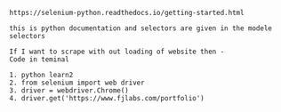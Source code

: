 	https://selenium-python.readthedocs.io/getting-started.html
	
	this is python documentation and selectors are given in the modele selectors
	
	If I want to scrape with out loading of website then -
	Code in teminal

	1. python learn2
	2. from selenium import web driver
	3. driver = webdriver.Chrome()
	4. driver.get('https://www.fjlabs.com/portfolio')
